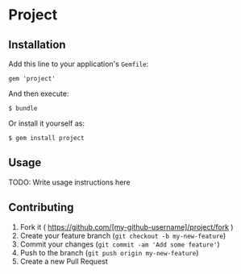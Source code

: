 # Project

## Installation

Add this line to your application's `Gemfile`:

    gem 'project'

And then execute:

    $ bundle

Or install it yourself as:

    $ gem install project

## Usage

TODO: Write usage instructions here

## Contributing

1. Fork it ( https://github.com/[my-github-username]/project/fork )
2. Create your feature branch (`git checkout -b my-new-feature`)
3. Commit your changes (`git commit -am 'Add some feature'`)
4. Push to the branch (`git push origin my-new-feature`)
5. Create a new Pull Request
